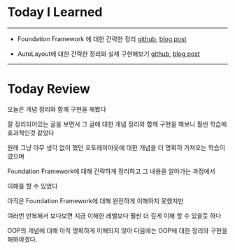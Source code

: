 # Today I Learned

---

- Foundation Framework 에 대한 간략한 정리 [github](https://github.com/VincentGeranium/VincentGeranium.github.io/blob/master/_posts/2019-06-06-FoundationFramework.markdown), [blog post](https://vincentgeranium.github.io/swift,/ios/2019/06/06/FoundationFramework.html)

- AutoLayout에 대한 간략한 정리와 실제 구현해보기 [github](https://github.com/VincentGeranium/VincentGeranium.github.io/blob/master/_posts/2019-06-06-AutoLayout.markdown), [blog post](https://vincentgeranium.github.io/swift,/ios/2019/06/06/AutoLayout.html)

---

# Today Review

오늘은 개념 정리와 함께 구현을 해봤다

잘 정리되어있는 글을 보면서 그 글에 대한 개념 정리와 함께 구현을 해보니 훨씬 학습에 효과적인것 같았다

원래 그냥 아무 생각 없이 했던 오토레이아웃에 대한 개념을 더 명확히 가져오는 학습이였으며

Foundation Framework에 대해 간략하게 정리하고 그 내용을 알아가는 과정에서

이해를 할 수 있었다

아직은 Foundation Framework에 대해 완전하게 이해하지 못했지만

여러번 반복해서 보다보면 지금 이해한 레벨보다 훨씬 더 깊게 이해 할 수 있을듯 하다

OOP의 개념에 대해 아직 명확하게 이해되지 않아 다음에는 OOP에 대한 정리와 구현을 해봐야겠다.